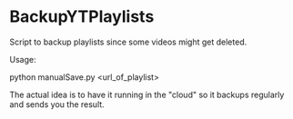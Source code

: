 # BackupYTPlaylists
Script to backup playlists since some videos might get deleted.

Usage:

python manualSave.py <url_of_playlist>

The actual idea is to have it running in the "cloud" so it backups regularly and sends you the result.
